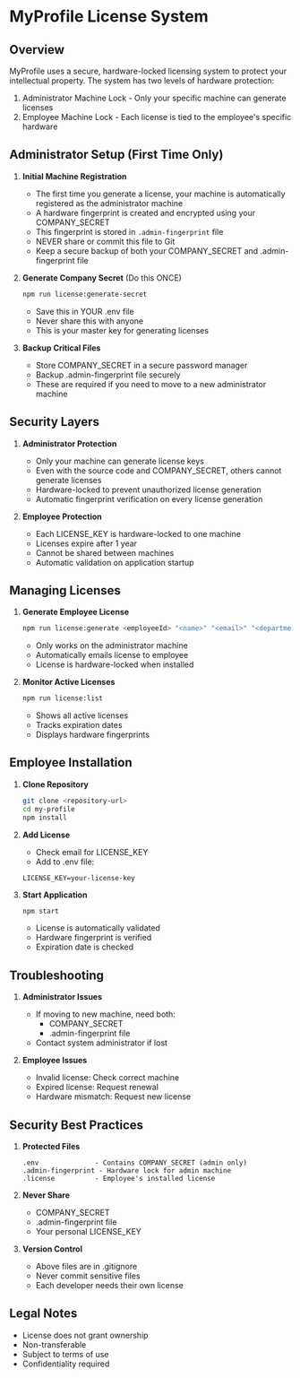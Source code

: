 # MyProfile License System

## Overview

MyProfile uses a secure, hardware-locked licensing system to protect your intellectual property. The system has two levels of hardware protection:
1. Administrator Machine Lock - Only your specific machine can generate licenses
2. Employee Machine Lock - Each license is tied to the employee's specific hardware

## Administrator Setup (First Time Only)

1. **Initial Machine Registration**
   - The first time you generate a license, your machine is automatically registered as the administrator machine
   - A hardware fingerprint is created and encrypted using your COMPANY_SECRET
   - This fingerprint is stored in `.admin-fingerprint` file
   - NEVER share or commit this file to Git
   - Keep a secure backup of both your COMPANY_SECRET and .admin-fingerprint file

2. **Generate Company Secret** (Do this ONCE)
   ```bash
   npm run license:generate-secret
   ```
   - Save this in YOUR .env file
   - Never share this with anyone
   - This is your master key for generating licenses

3. **Backup Critical Files**
   - Store COMPANY_SECRET in a secure password manager
   - Backup .admin-fingerprint file securely
   - These are required if you need to move to a new administrator machine

## Security Layers

1. **Administrator Protection**
   - Only your machine can generate license keys
   - Even with the source code and COMPANY_SECRET, others cannot generate licenses
   - Hardware-locked to prevent unauthorized license generation
   - Automatic fingerprint verification on every license generation

2. **Employee Protection**
   - Each LICENSE_KEY is hardware-locked to one machine
   - Licenses expire after 1 year
   - Cannot be shared between machines
   - Automatic validation on application startup

## Managing Licenses

1. **Generate Employee License**
   ```bash
   npm run license:generate <employeeId> "<name>" "<email>" "<department>"
   ```
   - Only works on the administrator machine
   - Automatically emails license to employee
   - License is hardware-locked when installed

2. **Monitor Active Licenses**
   ```bash
   npm run license:list
   ```
   - Shows all active licenses
   - Tracks expiration dates
   - Displays hardware fingerprints

## Employee Installation

1. **Clone Repository**
   ```bash
   git clone <repository-url>
   cd my-profile
   npm install
   ```

2. **Add License**
   - Check email for LICENSE_KEY
   - Add to .env file:
   ```
   LICENSE_KEY=your-license-key
   ```

3. **Start Application**
   ```bash
   npm start
   ```
   - License is automatically validated
   - Hardware fingerprint is verified
   - Expiration date is checked

## Troubleshooting

1. **Administrator Issues**
   - If moving to new machine, need both:
     * COMPANY_SECRET
     * .admin-fingerprint file
   - Contact system administrator if lost

2. **Employee Issues**
   - Invalid license: Check correct machine
   - Expired license: Request renewal
   - Hardware mismatch: Request new license

## Security Best Practices

1. **Protected Files**
   ```
   .env              - Contains COMPANY_SECRET (admin only)
   .admin-fingerprint - Hardware lock for admin machine
   .license          - Employee's installed license
   ```

2. **Never Share**
   - COMPANY_SECRET
   - .admin-fingerprint file
   - Your personal LICENSE_KEY

3. **Version Control**
   - Above files are in .gitignore
   - Never commit sensitive files
   - Each developer needs their own license

## Legal Notes

- License does not grant ownership
- Non-transferable
- Subject to terms of use
- Confidentiality required
